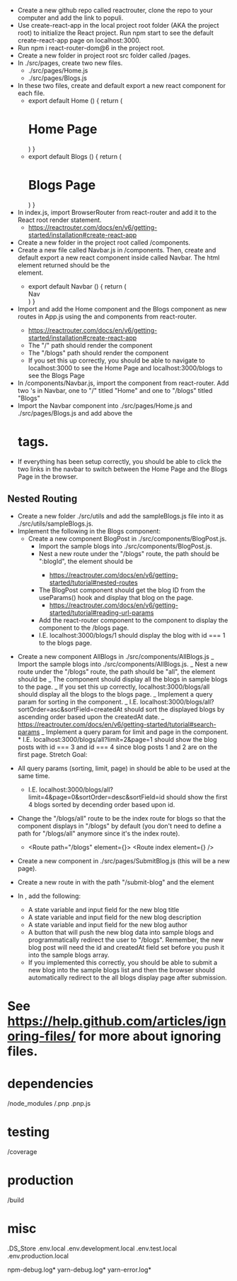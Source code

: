 - Create a new github repo called reactrouter, clone the repo to your computer and add the link to populi.
- Use create-react-app in the local project root folder (AKA the project root) to initialize the React project. Run npm start to see the default create-react-app page on localhost:3000.
- Run npm i react-router-dom@6 in the project root.
- Create a new folder in project root src folder called /pages.
- In ./src/pages, create two new files.
  - ./src/pages/Home.js
  - ./src/pages/Blogs.js
- In these two files, create and default export a new react component for each file.
  - export default Home () {
    return (
    <h1>Home Page</h1>
    )
    }
  - export default Blogs () {
    return (
    <h1>Blogs Page</h1>
    )
    }
- In index.js, import BrowserRouter from react-router and add it to the React root render statement.
  - https://reactrouter.com/docs/en/v6/getting-started/installation#create-react-app
- Create a new folder in the project root called /components.
- Create a new file called Navbar.js in /components. Then, create and default export a new react component inside called Navbar. The html element returned should be the <nav> element.
  - export default Navbar () {
    return (
    <nav>Nav</nav>
    )
    }
- Import and add the Home component and the Blogs component as new routes in App.js using the <Routes> and <Route> components from react-router.
  - https://reactrouter.com/docs/en/v6/getting-started/installation#create-react-app
  - The "/" path should render the <Home/> component
  - The "/blogs" path should render the <Blogs/> component
  - If you set this up correctly, you should be able to navigate to localhost:3000 to see the Home Page and localhost:3000/blogs to see the Blogs Page
- In /components/Navbar.js, import the <Link> component from react-router. Add two <Link>'s in Navbar, one to "/" titled "Home" and one to "/blogs" titled "Blogs"
- Import the Navbar component into ./src/pages/Home.js and ./src/pages/Blogs.js and add above the <h1> tags.
- If everything has been setup correctly, you should be able to click the two links in the navbar to switch between the Home Page and the Blogs Page in the browser.

## Nested Routing

- Create a new folder ./src/utils and add the sampleBlogs.js file into it as ./src/utils/sampleBlogs.js.
- Implement the following in the Blogs component:
  - Create a new component BlogPost in ./src/components/BlogPost.js.
    - Import the sample blogs into ./src/components/BlogPost.js.
    - Nest a new route under the "/blogs" route, the path should be ":blogId", the element should be <BlogPost/>
      - https://reactrouter.com/docs/en/v6/getting-started/tutorial#nested-routes
    - The BlogPost component should get the blog ID from the useParams() hook and display that blog on the page.
      - https://reactrouter.com/docs/en/v6/getting-started/tutorial#reading-url-params
    - Add the <Outlet> react-router component to the <Blogs> component to display the <BlogPost/> component to the /blogs page.
    - I.E. localhost:3000/blogs/1 should display the blog with id === 1 to the blogs page.

* Create a new component AllBlogs in ./src/components/AllBlogs.js
  _ Import the sample blogs into ./src/components/AllBlogs.js.
  _ Nest a new route under the "/blogs" route, the path should be "all", the element should be <AllBlogs/>
  _ The <AllBlogs /> component should display all the blogs in sample blogs to the page.
  _ If you set this up correctly, localhost:3000/blogs/all should display all the blogs to the blogs page.
  _ Implement a query param for sorting in the <AllBlogs /> component.
  _ I.E. localhost:3000/blogs/all?sortOrder=asc&sortField=createdAt should sort the displayed blogs by ascending order based upon the createdAt date.
  _ https://reactrouter.com/docs/en/v6/getting-started/tutorial#search-params
  _ Implement a query param for limit and page in the <AllBlogs /> component. \* I.E. localhost:3000/blogs/all?limit=2&page=1 should show the blog posts with id === 3 and id === 4 since blog posts 1 and 2 are on the first page.
  Stretch Goal:
* All query params (sorting, limit, page) in <AllBlogs /> should be able to be used at the same time.

  - I.E. localhost:3000/blogs/all?limit=4&page=0&sortOrder=desc&sortField=id should show the first 4 blogs sorted by decending order based upon id.

* Change the "/blogs/all" route to be the index route for blogs so that the <AllBlogs> component displays in "/blogs" by default (you don't need to define a path for "/blogs/all" anymore since it's the index route).
  - <Route path="/blogs" element={<Blogs />}>
    <Route index element={<AllBlogs />} />
    </Route>
* Create a new component <SubmitBlog /> in ./src/pages/SubmitBlog.js (this will be a new page).
* Create a new route in <Routes> with the path "/submit-blog" and the element <SubmitBlog />
* In <SubmitBlog />, add the following:
  - A state variable and input field for the new blog title
  - A state variable and input field for the new blog description
  - A state variable and input field for the new blog author
  - A button that will push the new blog data into sample blogs and programmatically redirect the user to "/blogs". Remember, the new blog post will need the id and createdAt field set before you push it into the sample blogs array.
  - If you implemented this correctly, you should be able to submit a new blog into the sample blogs list and then the browser should automatically redirect to the all blogs display page after submission.

# See https://help.github.com/articles/ignoring-files/ for more about ignoring files.

# dependencies

/node_modules
/.pnp
.pnp.js

# testing

/coverage

# production

/build

# misc

.DS_Store
.env.local
.env.development.local
.env.test.local
.env.production.local

npm-debug.log*
yarn-debug.log*
yarn-error.log\*
